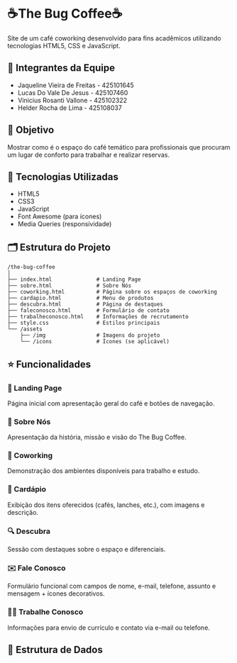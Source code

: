 
# ☕The Bug Coffee☕

Site de um café coworking desenvolvido para fins acadêmicos utilizando tecnologias HTML5, CSS e JavaScript.

## 🥇 Integrantes da Equipe
* Jaqueline Vieira de Freitas - 425101645  
* Lucas Do Vale De Jesus - 425107460   
* Vinicius Rosanti Vallone - 425102322  
* Helder Rocha de Lima - 425108037  

## 🎯 Objetivo
Mostrar como é o espaço do café temático para profissionais que procuram um lugar de conforto para trabalhar e realizar reservas.

## 🧰 Tecnologias Utilizadas
- HTML5  
- CSS3  
- JavaScript  
- Font Awesome (para ícones)  
- Media Queries (responsividade)  

## 🗂️ Estrutura do Projeto
```
/the-bug-coffee
│
├── index.html              # Landing Page
├── sobre.html              # Sobre Nós
├── coworking.html          # Página sobre os espaços de coworking
├── cardapio.html           # Menu de produtos
├── descubra.html           # Página de destaques
├── faleconosco.html        # Formulário de contato
├── trabalheconosco.html    # Informações de recrutamento
├── style.css               # Estilos principais
└── /assets
    ├── /img                # Imagens do projeto
    └── /icons              # Ícones (se aplicável)
```

## ⭐ Funcionalidades

### 📌 Landing Page
Página inicial com apresentação geral do café e botões de navegação.

### 📍 Sobre Nós
Apresentação da história, missão e visão do The Bug Coffee.

### 💼 Coworking
Demonstração dos ambientes disponíveis para trabalho e estudo.

### 📖 Cardápio
Exibição dos itens oferecidos (cafés, lanches, etc.), com imagens e descrição.

### 🔍 Descubra
Sessão com destaques sobre o espaço e diferenciais.

### ✉️ Fale Conosco
Formulário funcional com campos de nome, e-mail, telefone, assunto e mensagem + ícones decorativos.

### 👨‍🍳 Trabalhe Conosco
Informações para envio de currículo e contato via e-mail ou telefone.

## 🎲 Estrutura de Dados
